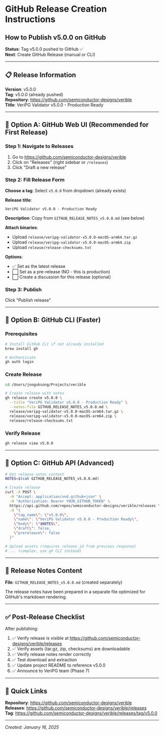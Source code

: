 # GitHub Release Creation Instructions
## How to Publish v5.0.0 on GitHub

**Status**: Tag v5.0.0 pushed to GitHub ✅  
**Next**: Create GitHub Release (manual or CLI)

---

## 📋 Release Information

**Version**: v5.0.0  
**Tag**: v5.0.0 (already pushed)  
**Repository**: https://github.com/semiconductor-designs/verible  
**Title**: VeriPG Validator v5.0.0 - Production Ready

---

## 🎯 Option A: GitHub Web UI (Recommended for First Release)

### Step 1: Navigate to Releases
1. Go to https://github.com/semiconductor-designs/verible
2. Click on "Releases" (right sidebar or `/releases`)
3. Click "Draft a new release"

### Step 2: Fill Release Form

**Choose a tag**: Select `v5.0.0` from dropdown (already exists)

**Release title**: 
```
VeriPG Validator v5.0.0 - Production Ready
```

**Description**: Copy from `GITHUB_RELEASE_NOTES_v5.0.0.md` (see below)

**Attach binaries**:
- Upload `release/veripg-validator-v5.0.0-macOS-arm64.tar.gz`
- Upload `release/veripg-validator-v5.0.0-macOS-arm64.zip`
- Upload `release/release-checksums.txt`

**Options**:
- ✅ Set as the latest release
- ⬜ Set as a pre-release (NO - this is production)
- ⬜ Create a discussion for this release (optional)

### Step 3: Publish
Click "Publish release"

---

## 🎯 Option B: GitHub CLI (Faster)

### Prerequisites
```bash
# Install GitHub CLI if not already installed
brew install gh

# Authenticate
gh auth login
```

### Create Release
```bash
cd /Users/jonguksong/Projects/verible

# Create release with notes
gh release create v5.0.0 \
  --title "VeriPG Validator v5.0.0 - Production Ready" \
  --notes-file GITHUB_RELEASE_NOTES_v5.0.0.md \
  release/veripg-validator-v5.0.0-macOS-arm64.tar.gz \
  release/veripg-validator-v5.0.0-macOS-arm64.zip \
  release/release-checksums.txt
```

### Verify Release
```bash
gh release view v5.0.0
```

---

## 🎯 Option C: GitHub API (Advanced)

```bash
# Get release notes content
NOTES=$(cat GITHUB_RELEASE_NOTES_v5.0.0.md)

# Create release
curl -X POST \
  -H "Accept: application/vnd.github+json" \
  -H "Authorization: Bearer YOUR_GITHUB_TOKEN" \
  https://api.github.com/repos/semiconductor-designs/verible/releases \
  -d "{
    \"tag_name\": \"v5.0.0\",
    \"name\": \"VeriPG Validator v5.0.0 - Production Ready\",
    \"body\": \"$NOTES\",
    \"draft\": false,
    \"prerelease\": false
  }"

# Upload assets (requires release_id from previous response)
# ... (complex, use gh CLI instead)
```

---

## 📄 Release Notes Content

**File**: `GITHUB_RELEASE_NOTES_v5.0.0.md` (created separately)

The release notes have been prepared in a separate file optimized for GitHub's markdown rendering.

---

## ✅ Post-Release Checklist

After publishing:
1. ✅ Verify release is visible at https://github.com/semiconductor-designs/verible/releases
2. ✅ Verify assets (tar.gz, zip, checksums) are downloadable
3. ✅ Verify release notes render correctly
4. ✅ Test download and extraction
5. ✅ Update project README to reference v5.0.0
6. ✅ Announce to VeriPG team (Phase 7)

---

## 🔗 Quick Links

**Repository**: https://github.com/semiconductor-designs/verible  
**Releases**: https://github.com/semiconductor-designs/verible/releases  
**Tag**: https://github.com/semiconductor-designs/verible/releases/tag/v5.0.0

---

*Created: January 16, 2025*

